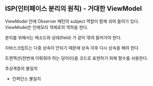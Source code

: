 ## ISP(인터페이스 분리의 원칙) - 거대한 ViewModel

ViewModel 안에 Observer 패턴의 subject 역할이 함께 섞여 들어가 있다. ViewModel은 인메모리 객체로의 역하을 한다. 

분리를 위해서는 메소드와 상태(field) 가 같이 엮여 들어가야 한다. 



자바스크립트는 다중 상속이 안되기 때문에 상속 이후 다시 상속을 해야 한다. 



트렌젝션(한번에 이뤄줘야 하는 덩어리)을 코드로 표현하기 위해 함수를 사용한다. 



추상계층의 불일치 

- 인퍼던스 불일치 


